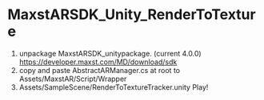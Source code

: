 # MaxstARSDK_Unity_RenderToTexture

1. unpackage MaxstARSDK_unitypackage. (current 4.0.0) https://developer.maxst.com/MD/download/sdk
2. copy and paste AbstractARManager.cs at root to Assets/MaxstAR/Script/Wrapper
3. Assets/SampleScene/RenderToTextureTracker.unity Play!
